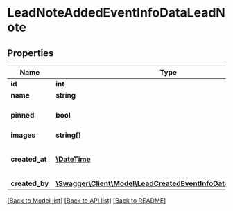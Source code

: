# LeadNoteAddedEventInfoDataLeadNote

## Properties
Name | Type | Description | Notes
------------ | ------------- | ------------- | -------------
**id** | **int** | Note ID | [optional] 
**name** | **string** | Note text | [optional] 
**pinned** | **bool** | Whether The Note Is Pinned | [optional] 
**images** | **string[]** |  | [optional] 
**created_at** | [**\DateTime**](\DateTime.md) | Date and time of creation (ISO 8601) | [optional] 
**created_by** | [**\Swagger\Client\Model\LeadCreatedEventInfoDataLeadCreatedBy**](LeadCreatedEventInfoDataLeadCreatedBy.md) |  | [optional] 

[[Back to Model list]](../../README.md#documentation-for-models) [[Back to API list]](../../README.md#documentation-for-api-endpoints) [[Back to README]](../../README.md)

